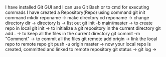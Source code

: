I have installed Git GUI and I can use Git Bash or to cmd for executing commads
I have created a Repository(Repo) using command git init command
mkdir reponame -> make directory
cd reponame -> change directory 
dir -> directory
ls -> list out 
git init -b main/master -> to create repo in local 
git init -> to initialize a git repository in the current directory
git add . -> to keep all the files in the current directory
git commit -m "Comment" -> to commit all the files
git remote add origin <repo url> -> link the local repo to remote repo
git push -u origin master -> now your local repo is created, committed and linked to remote repository
git status ->
git log ->
